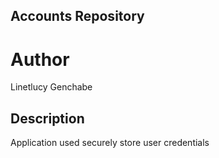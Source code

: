 ## Accounts Repository
# Author
Linetlucy Genchabe

## Description
Application used securely store user credentials